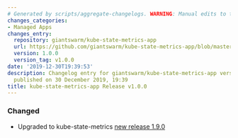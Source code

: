 ```yaml
---
# Generated by scripts/aggregate-changelogs. WARNING: Manual edits to this files will be overwritten.
changes_categories:
- Managed Apps
changes_entry:
  repository: giantswarm/kube-state-metrics-app
  url: https://github.com/giantswarm/kube-state-metrics-app/blob/master/CHANGELOG.md#v100
  version: 1.0.0
  version_tag: v1.0.0
date: '2019-12-30T19:39:53'
description: Changelog entry for giantswarm/kube-state-metrics-app version 1.0.0,
  published on 30 December 2019, 19:39
title: kube-state-metrics-app Release v1.0.0
---
```


### Changed
- Upgraded to kube-state-metrics [new release 1.9.0](https://github.com/kubernetes/kube-state-metrics/releases/tag/v1.9.0)
